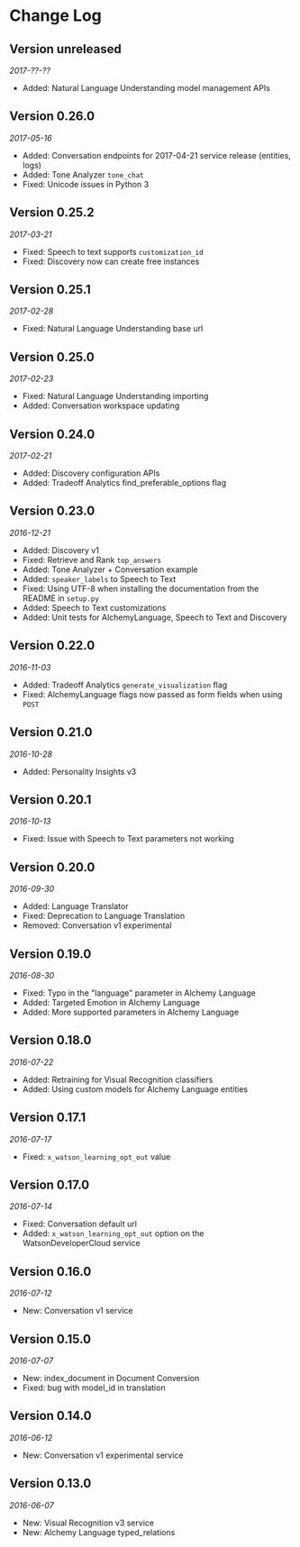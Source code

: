 Change Log
==========

## Version unreleased

_2017-??-??_

* Added: Natural Language Understanding model management APIs

## Version 0.26.0

_2017-05-16_

* Added: Conversation endpoints for 2017-04-21 service release (entities, logs)
* Added: Tone Analyzer `tone_chat`
* Fixed: Unicode issues in Python 3

## Version 0.25.2

_2017-03-21_

* Fixed: Speech to text supports `customization_id`
* Fixed: Discovery now can create free instances

## Version 0.25.1

_2017-02-28_

* Fixed: Natural Language Understanding base url

## Version 0.25.0

_2017-02-23_

* Fixed: Natural Language Understanding importing
* Added: Conversation workspace updating

## Version 0.24.0

_2017-02-21_

* Added: Discovery configuration APIs
* Added: Tradeoff Analytics find_preferable_options flag

## Version 0.23.0

_2016-12-21_

* Added: Discovery v1
* Fixed: Retrieve and Rank `top_answers`
* Added: Tone Analyzer + Conversation example
* Added: `speaker_labels` to Speech to Text
* Fixed: Using UTF-8 when installing the documentation from the README in `setup.py`
* Added: Speech to Text customizations
* Added: Unit tests for AlchemyLanguage, Speech to Text and Discovery

## Version 0.22.0

_2016-11-03_

* Added: Tradeoff Analytics `generate_visualization` flag
* Fixed: AlchemyLanguage flags now passed as form fields when using `POST`


## Version 0.21.0

_2016-10-28_

* Added: Personality Insights v3


## Version 0.20.1

_2016-10-13_

* Fixed: Issue with Speech to Text parameters not working


## Version 0.20.0

_2016-09-30_

* Added: Language Translator
* Fixed: Deprecation to Language Translation
* Removed: Conversation v1 experimental


## Version 0.19.0

_2016-08-30_

* Fixed: Typo in the "language" parameter in Alchemy Language
* Added: Targeted Emotion in Alchemy Language
* Added: More supported parameters in Alchemy Language


## Version 0.18.0

_2016-07-22_

* Added: Retraining for Visual Recognition classifiers
* Added: Using custom models for Alchemy Language entities


## Version 0.17.1

_2016-07-17_

* Fixed: `x_watson_learning_opt_out` value


## Version 0.17.0

_2016-07-14_

* Fixed: Conversation default url
* Added: `x_watson_learning_opt_out` option on the WatsonDeveloperCloud service


## Version 0.16.0

_2016-07-12_

* New: Conversation v1 service


## Version 0.15.0

_2016-07-07_

* New: index_document in Document Conversion
* Fixed: bug with model_id in translation


## Version 0.14.0

_2016-06-12_

* New: Conversation v1 experimental service


## Version 0.13.0

_2016-06-07_

 * New: Visual Recognition v3 service
 * New: Alchemy Language typed_relations
